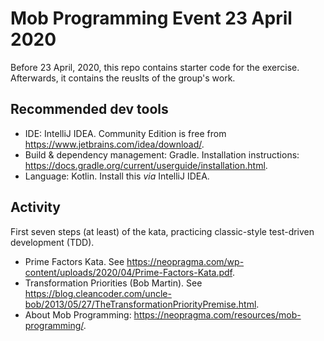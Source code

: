 # Mob Programming Event 23 April 2020

Before 23 April, 2020, this repo contains starter code for the exercise. Afterwards, it contains the reuslts of the group's work.

## Recommended dev tools 

- IDE: IntelliJ IDEA. Community Edition is free from https://www.jetbrains.com/idea/download/.
- Build & dependency management: Gradle. Installation instructions: https://docs.gradle.org/current/userguide/installation.html.
- Language: Kotlin. Install this _via_ IntelliJ IDEA. 

## Activity 

First seven steps (at least) of the kata, practicing classic-style test-driven development (TDD). 

- Prime Factors Kata. See https://neopragma.com/wp-content/uploads/2020/04/Prime-Factors-Kata.pdf.
- Transformation Priorities (Bob Martin). See https://blog.cleancoder.com/uncle-bob/2013/05/27/TheTransformationPriorityPremise.html.
- About Mob Programming: https://neopragma.com/resources/mob-programming/.


